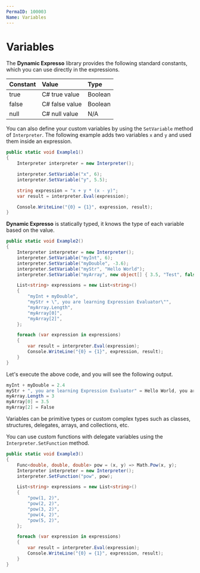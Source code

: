 ```yaml
---
PermaID: 100003
Name: Variables
---
```


# Variables

The **Dynamic Expresso** library provides the following standard constants, which you can use directly in the expressions.

| Constant         | Value                | Type            |
| :----------------| :--------------------| :---------------|
| true             | C# true value        | Boolean         |
| false            | C# false value       | Boolean         |
| null             | C# null value        | N/A             |

You can also define your custom variables by using the `SetVariable` method of `Interpreter`. The following example adds two variables `x` and `y` and used them inside an expression.

```csharp
public static void Example1()
{
    Interpreter interpreter = new Interpreter();

    interpreter.SetVariable("x", 6);
    interpreter.SetVariable("y", 5.5);

    string expression = "x + y * (x - y)";
    var result = interpreter.Eval(expression);

    Console.WriteLine("{0} = {1}", expression, result);
}
```

**Dynamic Expresso** is statically typed, it knows the type of each variable based on the value. 

```csharp
public static void Example2()
{
    Interpreter interpreter = new Interpreter();
    interpreter.SetVariable("myInt", 6);
    interpreter.SetVariable("myDouble", -3.6);
    interpreter.SetVariable("myStr", "Hello World");
    interpreter.SetVariable("myArray", new object[] { 3.5, "Test", false });

    List<string> expressions = new List<string>()
    {
        "myInt + myDouble",
        "myStr + \", you are learning Expression Evaluator\"",
        "myArray.Length",
        "myArray[0]",
        "myArray[2]",
    };

    foreach (var expression in expressions)
    {
        var result = interpreter.Eval(expression);
        Console.WriteLine("{0} = {1}", expression, result);
    }
}
```

Let's execute the above code, and you will see the following output.

```csharp
myInt + myDouble = 2.4
myStr + ", you are learning Expression Evaluator" = Hello World, you are learning Expression Evaluator
myArray.Length = 3
myArray[0] = 3.5
myArray[2] = False
```

Variables can be primitive types or custom complex types such as classes, structures, delegates, arrays, and collections, etc.

You can use custom functions with delegate variables using the `Interpreter.SetFunction` method.

```csharp
public static void Example3()
{
    Func<double, double, double> pow = (x, y) => Math.Pow(x, y);
    Interpreter interpreter = new Interpreter();
    interpreter.SetFunction("pow", pow);

    List<string> expressions = new List<string>()
    {
        "pow(1, 2)",
        "pow(2, 2)",
        "pow(3, 2)",
        "pow(4, 2)",
        "pow(5, 2)",
    };

    foreach (var expression in expressions)
    {
        var result = interpreter.Eval(expression);
        Console.WriteLine("{0} = {1}", expression, result);
    }
}
```

